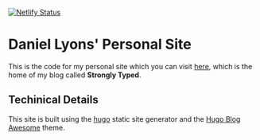 [![Netlify Status](https://api.netlify.com/api/v1/badges/18448318-9a79-4d9d-bd4e-c006a041eb72/deploy-status)](https://app.netlify.com/sites/dandylyons/deploys)
# Daniel Lyons' Personal Site

This is the code for my personal site which you can visit [here](https://dandylyons.github.io), which is the home of my blog called **Strongly Typed**. 

## Techinical Details
This site is built using the [hugo](http://gohugo.io) static site generator and the [Hugo Blog Awesome](https://github.com/hugo-sid/hugo-blog-awesome) theme. 